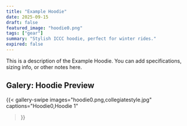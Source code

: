 ```yaml
---
title: "Example Hoodie"
date: 2025-09-15
draft: false
featured_image: "hoodie0.png"
tags: ["gear"]
summary: "Stylish ICCC hoodie, perfect for winter rides."
expired: false
---
```

This is a description of the Example Hoodie. You can add specifications, sizing info, or other notes here.

## Galery: Hoodie Preview

{{< gallery-swipe 
    images="hoodie0.png,collegiatestyle.jpg" 
    captions="Hoodie0,Hoodie 1" 
>}}